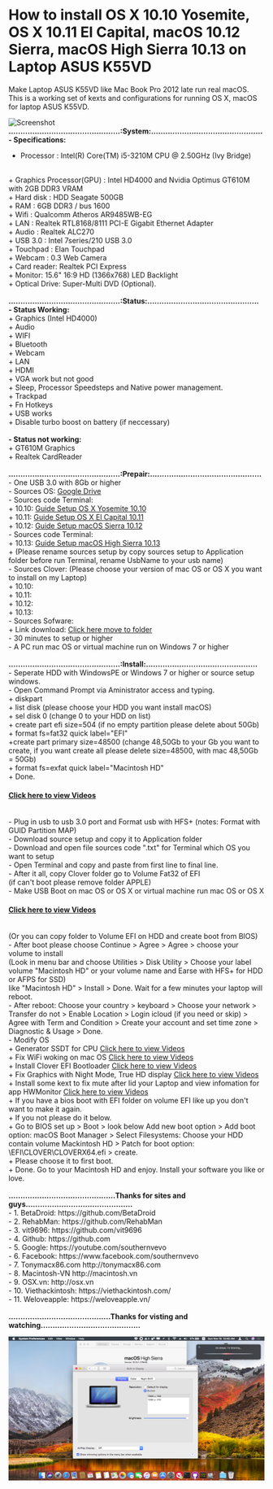 # How to install OS X 10.10 Yosemite, OS X 10.11 El Capital, macOS 10.12 Sierra, macOS High Sierra 10.13 on Laptop ASUS K55VD

Make Laptop ASUS K55VD like Mac Book Pro 2012 late run real macOS.
This is a working set of kexts and configurations for running OS X, macOS for laptop ASUS K55VD.


![Screenshot](https://viethackintosh.com/wp-content/uploads/2017/03/ASUS2.jpg)
<strong>
...............................................:System:...............................................
</strong>
<br>
<strong>
	- Specifications:
</strong>
<br>
+ Processor : Intel(R) Core(TM) i5-3210M CPU @ 2.50GHz (Ivy Bridge)
<br>
+ Graphics Processor(GPU) : Intel HD4000 and Nvidia Optimus GT610M with 2GB DDR3 VRAM
<br>
+ Hard disk : HDD Seagate 500GB
<br>
+ RAM : 6GB DDR3 / bus 1600
<br>
+ Wifi : Qualcomm Atheros AR9485WB-EG
<br>
+ LAN : Realtek RTL8168/8111 PCI-E Gigabit Ethernet Adapter
<br>
+ Audio : Realtek ALC270
<br>
+ USB 3.0 : Intel 7series/210 USB 3.0
<br>
+ Touchpad : Elan Touchpad
<br>
+ Webcam : 0.3 Web Camera
<br>
+ Card reader: Realtek PCI Express
<br>
+ Monitor: 15.6" 16:9 HD (1366x768) LED Backlight
<br>
+ Optical Drive: Super-Multi DVD (Optional).
<br>
<br>
<strong>
	...............................................:Status:...............................................
</strong>
<br>
<strong>
- Status Working:
</strong>
<br>
  + Graphics (Intel HD4000)
<br>
  + Audio
<br>
  + WIFI
<br>
  + Bluetooth
<br>
  + Webcam
<br>
  + LAN
<br>
  + HDMI
<br>
  + VGA work but not good
<br>
  + Sleep, Processor Speedsteps and Native power management.
<br>
  + Trackpad
<br>
  + Fn Hotkeys
<br>
  + USB works
<br>
  + Disable turbo boost on battery (if neccessary)
<br>
<br>
<strong>
- Status not working:
</strong>
<br>
  + GT610M Graphics
<br>
  + Realtek CardReader
<br> 
<br>
<strong>
	...............................................:Prepair:...............................................
</strong>
<br>
- One USB 3.0 with 8Gb or higher
<br>
- Sources OS: <a href="https://drive.google.com/drive/folders/0B0uxYlh9Q2lTc0NfbFBYUDI3T2s?usp=sharing">Google Drive</a>
<br>
- Sources code Terminal: 
<br>
  + 10.10: <a href="/Command Prompt/Guide Setup OS X Yosemite 10.10.txt">Guide Setup OS X Yosemite 10.10</a>
<br>
  + 10.11: <a href="/Command Prompt/Guide Setup OS X El Capital 10.11.txt">Guide Setup OS X El Capital 10.11</a>
<br>
  + 10.12: <a href="/Command Prompt/Guide Setup macOS Sierra 10.12.txt">Guide Setup macOS Sierra 10.12</a>
<br>
- Sources code Terminal: 
<br>
  + 10.13: <a href="/Command Prompt/Guide Setup macOS High Sierra 10.13.txt">Guide Setup macOS High Sierra 10.13</a>
<br>
  + (Please rename sources setup by copy sources setup to Application folder before run Terminal, rename UsbName to your usb name)
<br>
- Sources Clover: (Please choose your version of mac OS or OS X you want to install on my Laptop)
<br>
  + 10.10: 
<br>
  + 10.11: 
<br>
  + 10.12: 
<br>
  + 10.13: 
<br>
- Sources Sofware: 
<br>
  + Link download: <a href="/Software">Click here move to folder</a>
<br>
- 30 minutes to setup or higher
<br>
- A PC run mac OS or virtual machine run on Windows 7 or higher
<br>
<br> 
<strong>
	...............................................:Install:...............................................
</strong>
<br>
- Seperate HDD with WindowsPE or Windows 7 or higher or source setup windows.
<br>
- Open Command Prompt via Aministrator access and typing.
<br>
  + diskpart
<br>
  + list disk (please choose your HDD you want install macOS)
<br>
  + sel disk 0 (change 0 to your HDD on list)
<br>
  + create part efi size=504 (if no empty partition please delete about 50Gb)
<br>
  + format fs=fat32 quick label="EFI"
<br>
  +create part primary size=48500 (change 48,50Gb to your Gb you want to create, if you want create all please delete size=48500, with mac 48,50Gb = 50Gb)
<br>
  + format fs=exfat quick label="Macintosh HD"
<br>
  + Done. 
<br>
<h4><a href="https://www.youtube.com/watch?v=uPbyxqggrA8">Click here to view Videos</a></h4>
<br>
- Plug in usb to usb 3.0 port and Format usb  with HFS+ (notes: Format with GUID Partition MAP)
<br>
- Download source setup and copy it to Application folder
<br>
- Download and open file sources code ".txt" for Terminal which OS you want to setup
<br>
- Open Terminal and copy and paste from first line to final line.
<br>
-  After it all, copy Clover folder go to Volume Fat32 of EFI
<br>
(if can't boot please remove folder APPLE) 
<br>
- Make USB Boot on mac OS or OS X or virtual machine run mac OS or OS X <h4><a href="https://youtu.be/9GjaZQTLVeQ">Click here to view Videos</a></h4>
<br>
(Or you can copy folder to Volume EFI on HDD and create boot from BIOS)
<br>
-  After boot please choose Continue > Agree > Agree > choose your volume to install 
<br>
	(Look in menu bar and choose Utilities > Disk Utility > Choose your label volume "Macintosh HD" or your volume name and Earse with HFS+ for HDD or AFPS for SSD) 
<br>
	like "Macintosh HD" > Install > Done. Wait for a few minutes your laptop will reboot.
<br>
- After reboot: Choose your country > keyboard > Choose your network > Transfer do not > Enable Location > Login icloud (if you need or skip) > Agree with Term and Condition > Create your account and set time zone > Diagnostic & Usage > Done.
<br>
- Modify OS
<br>
    + Generator SSDT for CPU <a href="https://youtu.be/wSqNAt8mHGE">Click here to view Videos</a>
<br>
    + Fix WiFi woking on mac OS <a href="https://youtu.be/JU6qUJ-MpA0">Click here to view Videos</a>
<br>
    + Install Clover EFI Bootloader <a href="https://www.youtube.com/watch?v=W5pLM5bKfaA">Click here to view Videos</a>
<br>
    + Fix Graphics with Night Mode, True HD display <a href="https://youtu.be/8XlJ8UN94Ho">Click here to view Videos</a>
<br>
    + Install some kext to fix mute after lid your Laptop and view infomation for app HWMonitor <a href="https://youtu.be/kXXDElK2EA8">Click here to view Videos</a>
<br>
    + If you have a bios boot with EFI folder on volume EFI like up you don't want to make it again.
<br>
    + If you not please do it below.
<br>
    + Go to BIOS set up > Boot > look below Add new boot option > Add boot option: macOS Boot Manager > Select Filesystems: Choose your HDD contain volume Mackintosh HD > Patch for boot option: \EFI\CLOVER\CLOVERX64.efi > create. 
<br>
	  + Please choose it to first boot.
<br>
    + Done. Go to your Macintosh HD and enjoy. Install your software you like or love.
<br>
<br>
<strong>
	.............................................Thanks for sites and guys.............................................
</strong>
<br>
- 1. BetaDroid: https://github.com/BetaDroid
<br>
- 2. RehabMan: https://github.com/RehabMan
<br>
- 3. vit9696: https://github.com/vit9696
<br>
- 4. Github: https://github.com
<br>
- 5. Google: https://youtube.com/southernvevo
<br>
- 6. Facebook: https://www.facebook.com/southernvevo
<br>
- 7. Tonymacx86.com http://tonymacx86.com
<br>
- 8. Macintosh-VN http://macintosh.vn
<br>
- 9. OSX.vn: http://osx.vn
<br>
- 10. Viethackintosh: https://viethackintosh.com/
<br>
- 11. Weloveapple: https://weloveapple.vn/
<br>
<br>
<strong>
	...........................................Thanks for visting and watching..........................................
</strong>

![Screenshot](/Images/img10131.png)

